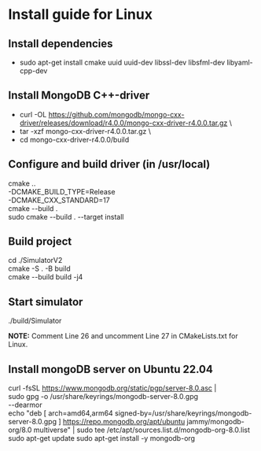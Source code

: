 # Install guide for Linux

## Install dependencies
- sudo apt-get install cmake uuid uuid-dev libssl-dev libsfml-dev libyaml-cpp-dev

## Install MongoDB C++-driver
- curl -OL https://github.com/mongodb/mongo-cxx-driver/releases/download/r4.0.0/mongo-cxx-driver-r4.0.0.tar.gz \
- tar -xzf mongo-cxx-driver-r4.0.0.tar.gz \
- cd mongo-cxx-driver-r4.0.0/build 

## Configure and build driver (in /usr/local)
cmake .. \
-DCMAKE_BUILD_TYPE=Release \
-DCMAKE_CXX_STANDARD=17 \
cmake --build . \
sudo cmake --build . --target install

## Build project
cd ./SimulatorV2 \
cmake -S . -B build \
cmake --build build -j4 

## Start simulator
./build/Simulator

**NOTE:** Comment Line 26 and uncomment Line 27 in CMakeLists.txt for Linux.

## Install mongoDB server on Ubuntu 22.04
curl -fsSL https://www.mongodb.org/static/pgp/server-8.0.asc | \
   sudo gpg -o /usr/share/keyrings/mongodb-server-8.0.gpg \
   --dearmor \
echo "deb [ arch=amd64,arm64 signed-by=/usr/share/keyrings/mongodb-server-8.0.gpg ] https://repo.mongodb.org/apt/ubuntu jammy/mongodb-org/8.0 multiverse" | sudo tee /etc/apt/sources.list.d/mongodb-org-8.0.list \
sudo apt-get update
sudo apt-get install -y mongodb-org
